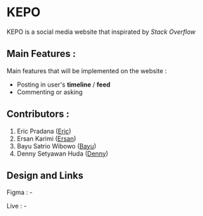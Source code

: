 # KEPO

KEPO is a social media website that inspirated by _Stack Overflow_ 

## Main Features :

Main features that will be implemented on the website :

- Posting in user's **timeline** / **feed**
- Commenting or asking

## Contributors :

1. Eric Pradana ([Eric](https://github.com/ericprd))
2. Ersan Karimi ([Ersan](https://github.com/ersankarimi))
3. Bayu Satrio Wibowo ([Bayu](https://github.com/baysatriow)) 
4. Denny Setyawan Huda ([Denny](https://github.com/dennyshuda))

## Design and Links

Figma : -

Live : -
